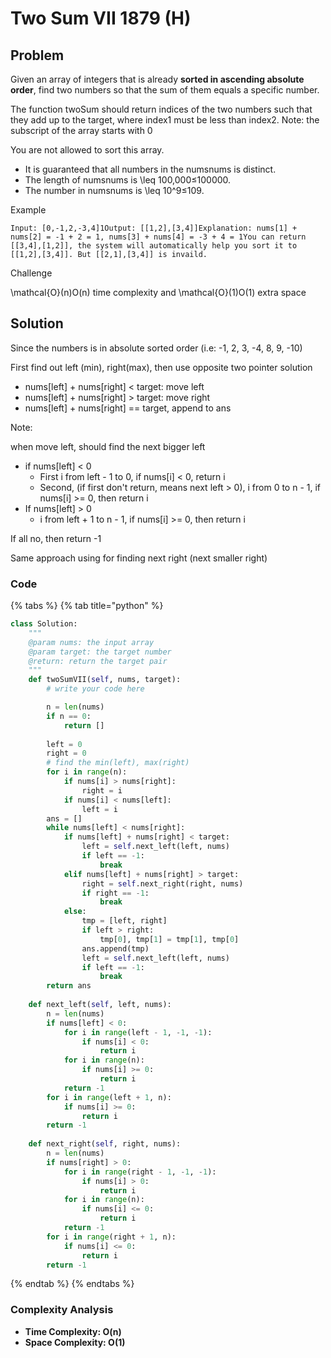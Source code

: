# Two Sum VII 1879 \(H\)

## Problem

Given an array of integers that is already **sorted in ascending absolute order**, find two numbers so that the sum of them equals a specific number.

The function twoSum should return indices of the two numbers such that they add up to the target, where index1 must be less than index2. Note: the subscript of the array starts with 0

You are not allowed to sort this array.

* It is guaranteed that all numbers in the numsnums is distinct.
* The length of numsnums is \leq 100\,000≤100000.
* The number in numsnums is \leq 10^9≤109.

Example

```text
Input: [0,-1,2,-3,4]1Output: [[1,2],[3,4]]Explanation: nums[1] + nums[2] = -1 + 2 = 1, nums[3] + nums[4] = -3 + 4 = 1You can return [[3,4],[1,2]], the system will automatically help you sort it to [[1,2],[3,4]]. But [[2,1],[3,4]] is invaild.
```

Challenge

\mathcal{O}\(n\)O\(n\) time complexity and \mathcal{O}\(1\)O\(1\) extra space

## Solution 

Since the numbers is in absolute sorted order \(i.e: -1, 2, 3, -4, 8, 9, -10\)

First find out left \(min\), right\(max\), then use opposite two pointer solution

* nums\[left\] + nums\[right\] &lt; target: move left
* nums\[left\] + nums\[right\] &gt; target: move right
* nums\[left\] + nums\[right\] == target, append to ans

Note:

when move left, should find the next bigger left

* if nums\[left\] &lt; 0
  * First i from left - 1 to 0, if nums\[i\] &lt; 0, return i
  * Second, \(if first don't return, means next left &gt; 0\), i from 0 to n - 1, if nums\[i\] &gt;= 0, then return i
* If nums\[left\] &gt; 0
  * i from left + 1 to n - 1, if nums\[i\] &gt;= 0, then return i

If all no, then return -1

Same approach using for finding next right \(next smaller right\)

### Code

{% tabs %}
{% tab title="python" %}
```python
class Solution:
    """
    @param nums: the input array
    @param target: the target number
    @return: return the target pair
    """
    def twoSumVII(self, nums, target):
        # write your code here

        n = len(nums)
        if n == 0:
            return []
        
        left = 0
        right = 0
        # find the min(left), max(right)
        for i in range(n):
            if nums[i] > nums[right]:
                right = i
            if nums[i] < nums[left]:
                left = i
        ans = []
        while nums[left] < nums[right]:
            if nums[left] + nums[right] < target:
                left = self.next_left(left, nums)
                if left == -1:
                    break
            elif nums[left] + nums[right] > target:
                right = self.next_right(right, nums)
                if right == -1:
                    break
            else:
                tmp = [left, right]
                if left > right:
                    tmp[0], tmp[1] = tmp[1], tmp[0]
                ans.append(tmp)
                left = self.next_left(left, nums)
                if left == -1:
                    break
        return ans
    
    def next_left(self, left, nums):
        n = len(nums)
        if nums[left] < 0:
            for i in range(left - 1, -1, -1):
                if nums[i] < 0:
                    return i
            for i in range(n):
                if nums[i] >= 0:
                    return i
            return -1
        for i in range(left + 1, n):
            if nums[i] >= 0:
                return i
        return -1
    
    def next_right(self, right, nums):
        n = len(nums)
        if nums[right] > 0:
            for i in range(right - 1, -1, -1):
                if nums[i] > 0:
                    return i
            for i in range(n):
                if nums[i] <= 0:
                    return i
            return -1
        for i in range(right + 1, n):
            if nums[i] <= 0:
                return i
        return -1
```
{% endtab %}
{% endtabs %}

### Complexity Analysis

* **Time Complexity: O\(n\)**
* **Space Complexity: O\(1\)**

